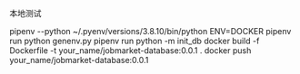 
本地测试

pipenv --python ~/.pyenv/versions/3.8.10/bin/python
ENV=DOCKER pipenv run python genenv.py
pipenv run python -m init_db
docker build -f Dockerfile -t your_name/jobmarket-database:0.0.1 .
docker push your_name/jobmarket-database:0.0.1